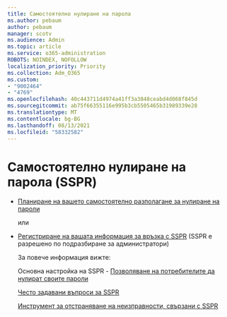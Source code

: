 ```yaml
---
title: Самостоятелно нулиране на парола
ms.author: pebaum
author: pebaum
manager: scotv
ms.audience: Admin
ms.topic: article
ms.service: o365-administration
ROBOTS: NOINDEX, NOFOLLOW
localization_priority: Priority
ms.collection: Adm_O365
ms.custom:
- "9002464"
- "4769"
ms.openlocfilehash: 40c443711d4974a41ff3a3848ceabd4d068f845d
ms.sourcegitcommit: ab75f66355116e995b3cb5505465b31989339e28
ms.translationtype: MT
ms.contentlocale: bg-BG
ms.lasthandoff: 08/13/2021
ms.locfileid: "58332582"
---
```

# <a name="self-service-password-reset-sspr"></a>Самостоятелно нулиране на парола (SSPR)

- [Планиране на вашето самостоятелно разполагане за нулиране на пароли](https://go.microsoft.com/fwlink/?linkid=2142944)  

    или
- [Регистриране на вашата информация за връзка с SSPR](https://mysignins.microsoft.com/security-info) (SSPR е разрешено по подразбиране за администратори)

    За повече информация вижте:

    Основна настройка на SSPR - [Позволяване на потребителите да нулират своите пароли](https://docs.microsoft.com/microsoft-365/admin/add-users/let-users-reset-passwords)

    [Често задавани въпроси за SSPR](https://docs.microsoft.com/azure/active-directory/authentication/active-directory-passwords-faq)

    [Инструмент за отстраняване на неизправности, свързани с SSPR](https://docs.microsoft.com/azure/active-directory/authentication/active-directory-passwords-troubleshoot)
